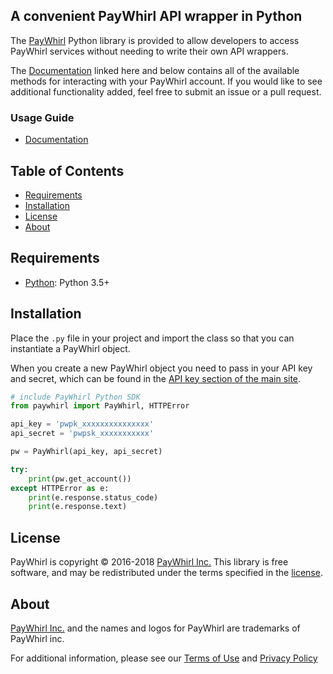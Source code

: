 ## A convenient PayWhirl API wrapper in Python

The [PayWhirl] Python library is provided to allow developers to access PayWhirl
services without needing to write their own API wrappers.

The [Documentation] linked here and below contains all of the available methods
for interacting with your PayWhirl account. If you would like to see additional
functionality added, feel free to submit an issue or a pull request.



  [PayWhirl]: https://app.paywhirl.com/
  [Python]: https://www.python.org/
  [Documentation]: https://api.paywhirl.com/
### Usage Guide

- [Documentation]

## Table of Contents

- [Requirements](#requirements)
- [Installation](#installation)
- [License](#license)
- [About](#about)

## Requirements

- [Python]: Python 3.5+

## Installation

Place the `.py` file in your project and import the class so that you can
instantiate a PayWhirl object.

When you create a new PayWhirl object you need to pass in your API key and
secret, which can be found in the [API key section of the main site](https://app.paywhirl.com/api-keys).

```python
# include PayWhirl Python SDK
from paywhirl import PayWhirl, HTTPError

api_key = 'pwpk_xxxxxxxxxxxxxxx'
api_secret = 'pwpsk_xxxxxxxxxxx'

pw = PayWhirl(api_key, api_secret)

try:
    print(pw.get_account())
except HTTPError as e:
    print(e.response.status_code)
    print(e.response.text)
```



## License

PayWhirl is copyright © 2016-2018 [PayWhirl Inc.][PayWhirl] This library is free
software, and may be redistributed under the terms specified in the [license].

  [license]: LICENSE.md

## About

[PayWhirl Inc.][PayWhirl] and the names and logos for PayWhirl are
trademarks of PayWhirl inc.

For additional information, please see our [Terms of Use](https://app.paywhirl.com/terms) and [Privacy Policy](https://app.paywhirl.com/privacy)
